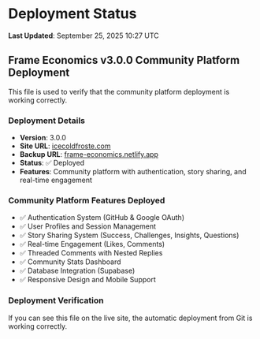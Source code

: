 # Deployment Status

**Last Updated**: September 25, 2025 10:27 UTC

## Frame Economics v3.0.0 Community Platform Deployment

This file is used to verify that the community platform deployment is working correctly.

### Deployment Details
- **Version**: 3.0.0
- **Site URL**: [icecoldfroste.com](https://icecoldfroste.com)
- **Backup URL**: [frame-economics.netlify.app](https://frame-economics.netlify.app)
- **Status**: ✅ Deployed
- **Features**: Community platform with authentication, story sharing, and real-time engagement

### Community Platform Features Deployed
- ✅ Authentication System (GitHub & Google OAuth)
- ✅ User Profiles and Session Management
- ✅ Story Sharing System (Success, Challenges, Insights, Questions)
- ✅ Real-time Engagement (Likes, Comments)
- ✅ Threaded Comments with Nested Replies
- ✅ Community Stats Dashboard
- ✅ Database Integration (Supabase)
- ✅ Responsive Design and Mobile Support

### Deployment Verification
If you can see this file on the live site, the automatic deployment from Git is working correctly.